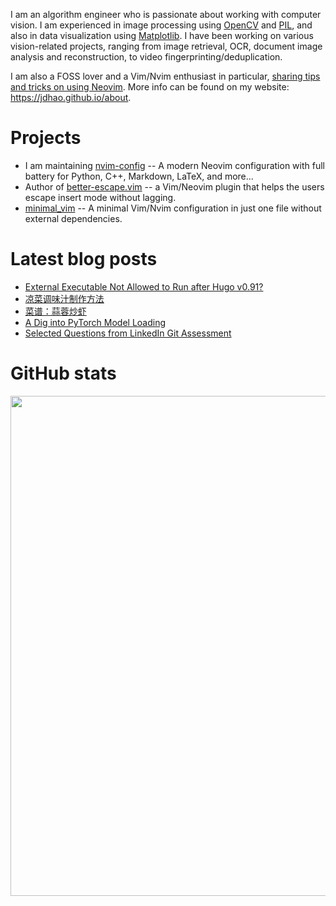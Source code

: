I am an algorithm engineer who is passionate about working with computer vision.
I am experienced in image processing using [OpenCV](https://jdhao.github.io/tags/OpenCV/) and [PIL](https://jdhao.github.io/tags/PIL/), and also in data visualization using [Matplotlib](https://jdhao.github.io/tags/Matplotlib/).
I have been working on various vision-related projects, ranging from image retrieval, OCR, document image analysis and reconstruction,
to video fingerprinting/deduplication.

I am also a FOSS lover and a Vim/Nvim enthusiast in particular, [sharing tips and tricks on using Neovim](https://jdhao.github.io/categories/Nvim/).
More info can be found on my website: https://jdhao.github.io/about.

# Projects

+ I am maintaining [nvim-config](https://github.com/jdhao/nvim-config) -- A modern Neovim configuration with full battery for Python, C++, Markdown, LaTeX, and more...
+ Author of [better-escape.vim](https://github.com/jdhao/better-escape.vim) -- a Vim/Neovim plugin that helps the users escape insert mode without lagging.
+ [minimal_vim](https://github.com/jdhao/minimal_vim) -- A minimal Vim/Nvim configuration in just one file without external dependencies.

# Latest blog posts

<!-- BLOG-POST-LIST:START -->
- [External Executable Not Allowed to Run after Hugo v0.91?](https://jdhao.github.io/2022/02/02/executable_not_allowed_to_run_in_hugo/)
- [凉菜调味汁制作方法](https://jdhao.github.io/2022/02/01/make_sauce_for_cold_dish/)
- [菜谱：蒜蓉炒虾](https://jdhao.github.io/2022/02/01/stir-fried-shrimp-with-garlic/)
- [A Dig into PyTorch Model Loading](https://jdhao.github.io/2022/01/28/pytorch_model_load_error/)
- [Selected Questions from LinkedIn Git Assessment](https://jdhao.github.io/2022/01/14/linkedin_git_assessment/)
<!-- BLOG-POST-LIST:END -->

# GitHub stats

<p align="center">
<img src="https://github-readme-stats.vercel.app/api?username=jdhao&hide_title=true&show_icons=true&count_private=true&theme=solarized-light&hide_border=true" width="800">
</p>
